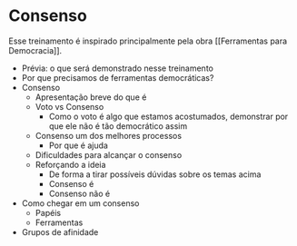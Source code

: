 # Consenso

Esse treinamento é inspirado principalmente pela obra [[Ferramentas para Democracia]].

- Prévia: o que será demonstrado nesse treinamento
- Por que precisamos de ferramentas democráticas?
- Consenso
	- Apresentação breve do que é
	- Voto vs Consenso
		- Como o voto é algo que estamos acostumados, demonstrar por que ele não é tão democrático assim
	- Consenso um dos melhores processos
		- Por que é ajuda
	- Dificuldades para alcançar o consenso
	- Reforçando a ideia
		- De forma a tirar possíveis dúvidas sobre os temas acima
		- Consenso é
		- Consenso não é
- Como chegar em um consenso
	- Papéis
	- Ferramentas
- Grupos de afinidade